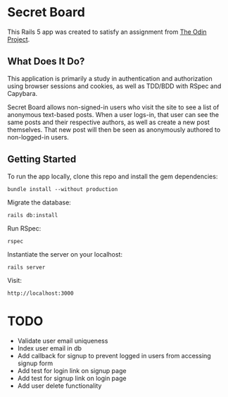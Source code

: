 # Secret Board

This Rails 5 app was created to satisfy an assignment from [The Odin Project](http://www,theodinproject.com).

## What Does It Do?

This application is primarily a study in authentication and authorization using browser sessions and cookies, as well as TDD/BDD with RSpec and Capybara.

Secret Board allows non-signed-in users who visit the site to see a list of anonymous text-based posts. When a user logs-in, that user can see the same posts and their respective authors, as well as create a new post themselves. That new post will then be seen as anonymously authored to non-logged-in users.

## Getting Started

To run the app locally, clone this repo and install the gem dependencies:
```
bundle install --without production
```
Migrate the database:
```
rails db:install
```
Run RSpec:
```
rspec
```
Instantiate the server on your localhost:
```
rails server
```
Visit:
```
http://localhost:3000
```

# TODO
* Validate user email uniqueness 
* Index user email in db
* Add callback for signup to prevent logged in users from accessing signup form
* Add test for login link on signup page
* Add test for signup link on login page
* Add user delete functionality